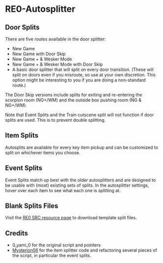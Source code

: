 # RE0-Autosplitter

## Door Splits

There are five routes available in the door splitter:
* New Game
* New Game with Door Skip
* New Game + & Wesker Mode
* New Game + & Wesker Mode with Door Skip
* A basic door splitter that will split on every door transition. (These will split on doors even if you misroute, so use at your own 
discretion. This option might be interesting to you if you are doing a non-standard route.)

The Door Skip versions include splits for exiting and re-entering the scorpion room (NG+/WM) and the outside box pushing room (NG & NG+/WM).

Note that Event Splits and the Train cutscene split will not function if door splits are used. This is to prevent double splitting.

## Item Splits

Autosplits are available for every key item pickup and can be customized to split on whichever items you choose.

## Event Splits

Event Splits match up best with the older autosplitters and are designed to be usable with (most) existing sets of splits. In the autosplitter
settings, hover over each item to see what each one is splitting at.

## Blank Splits Files

Visit the [RE0 SRC resource page](https://www.speedrun.com/re0/resources) to download template split files.

## Credits
* 0_yami_0 for the original script and pointers
* [Mysterion06](https://github.com/Mysterion06) for the item splitter code and refactoring several pieces of the script, in particular the event splits.